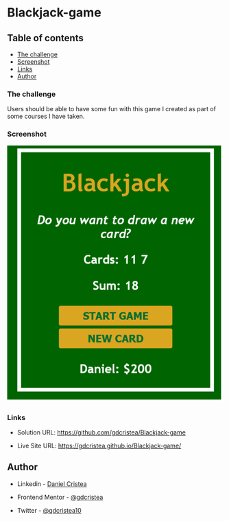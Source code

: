 # Blackjack-game
 
## Table of contents

  - [The challenge](#the-challenge)
  - [Screenshot](#screenshot)
  - [Links](#links)
  - [Author](#author)

### The challenge

Users should be able to have some fun with this game I created as part of some courses I have taken.

### Screenshot

![](screenshot/screenshot.png)

### Links

- Solution URL: https://github.com/gdcristea/Blackjack-game

- Live Site URL: https://gdcristea.github.io/Blackjack-game/

## Author

- Linkedin - [Daniel Cristea](https://www.linkedin.com/in/daniel-cristea-629069191/)

- Frontend Mentor - [@gdcristea](https://www.frontendmentor.io/profile/gdcristea)

- Twitter - [@gdcristea10](https://twitter.com/gdcristea10)
